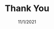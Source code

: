 ---
title: "Thank You"
date: 11/1/2021
draft: false
aliases:
  - /thankyou.html
  - /thankyou/lienhe.html
layout: "thankyou"
---